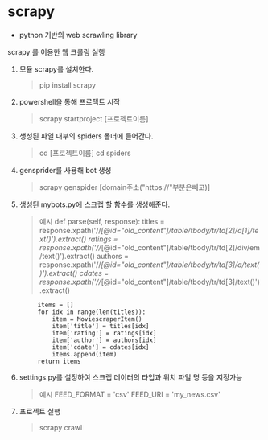 # scrapy
- python 기반의 web scrawling library

scrapy 를 이용한 웹 크롤링 실행

1. 모듈 scrapy를 설치한다.
    > pip install scrapy
2. powershell을 통해 프로젝트 시작 
    > scrapy startproject [프로젝트이름]
3. 생성된 파일 내부의 spiders 폴더에 들어간다.
    > cd [프로젝트이름]
    > cd spiders
4. gensprider를 사용해 bot 생성
    > scrapy genspider [domain주소("https://"부분은빼고)]
5. 생성된 mybots.py에 스크랩 할 함수를 생성해준다.
    > 예시
        def parse(self, response):
            titles = response.xpath('//*[@id="old_content"]/table/tbody/tr/td[2]/a[1]/text()').extract()
            ratings = response.xpath('//*[@id="old_content"]/table/tbody/tr/td[2]/div/em/text()').extract()
            authors = response.xpath('//*[@id="old_content"]/table/tbody/tr/td[3]/a/text()').extract()
            cdates = response.xpath('//*[@id="old_content"]/table/tbody/tr/td[3]/text()').extract()
            
            items = []
            for idx in range(len(titles)):
                item = MoviescraperItem()
                item['title'] = titles[idx]
                item['rating'] = ratings[idx]
                item['author'] = authors[idx]
                item['cdate'] = cdates[idx]
                items.append(item)
            return items
6. settings.py를 설정하여 스크랩 데이터의 타입과 위치 파일 명 등을 지정가능
    > 예시
    FEED_FORMAT = 'csv'
    FEED_URI = 'my_news.csv'

7. 프로젝트 실행
    > scrapy crawl